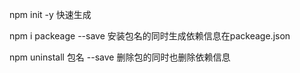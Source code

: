 npm init -y 快速生成

npm  i  packeage --save 安装包名的同时生成依赖信息在packeage.json

npm uninstall 包名 --save 删除包的同时也删除依赖信息
